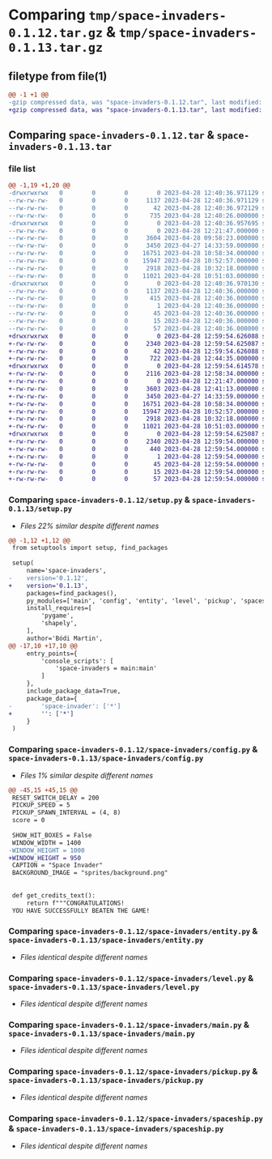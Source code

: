 # Comparing `tmp/space-invaders-0.1.12.tar.gz` & `tmp/space-invaders-0.1.13.tar.gz`

## filetype from file(1)

```diff
@@ -1 +1 @@
-gzip compressed data, was "space-invaders-0.1.12.tar", last modified: Fri Apr 28 12:40:36 2023, max compression
+gzip compressed data, was "space-invaders-0.1.13.tar", last modified: Fri Apr 28 12:59:54 2023, max compression
```

## Comparing `space-invaders-0.1.12.tar` & `space-invaders-0.1.13.tar`

### file list

```diff
@@ -1,19 +1,20 @@
-drwxrwxrwx   0        0        0        0 2023-04-28 12:40:36.971129 space-invaders-0.1.12/
--rw-rw-rw-   0        0        0     1137 2023-04-28 12:40:36.971129 space-invaders-0.1.12/PKG-INFO
--rw-rw-rw-   0        0        0       42 2023-04-28 12:40:36.972129 space-invaders-0.1.12/setup.cfg
--rw-rw-rw-   0        0        0      735 2023-04-28 12:40:26.000000 space-invaders-0.1.12/setup.py
-drwxrwxrwx   0        0        0        0 2023-04-28 12:40:36.957695 space-invaders-0.1.12/space-invaders/
--rw-rw-rw-   0        0        0        0 2023-04-28 12:21:47.000000 space-invaders-0.1.12/space-invaders/__init__.py
--rw-rw-rw-   0        0        0     3604 2023-04-28 09:58:23.000000 space-invaders-0.1.12/space-invaders/config.py
--rw-rw-rw-   0        0        0     3450 2023-04-27 14:33:59.000000 space-invaders-0.1.12/space-invaders/entity.py
--rw-rw-rw-   0        0        0    16751 2023-04-28 10:58:34.000000 space-invaders-0.1.12/space-invaders/level.py
--rw-rw-rw-   0        0        0    15947 2023-04-28 10:52:57.000000 space-invaders-0.1.12/space-invaders/main.py
--rw-rw-rw-   0        0        0     2918 2023-04-28 10:32:18.000000 space-invaders-0.1.12/space-invaders/pickup.py
--rw-rw-rw-   0        0        0    11021 2023-04-28 10:51:03.000000 space-invaders-0.1.12/space-invaders/spaceship.py
-drwxrwxrwx   0        0        0        0 2023-04-28 12:40:36.970130 space-invaders-0.1.12/space_invaders.egg-info/
--rw-rw-rw-   0        0        0     1137 2023-04-28 12:40:36.000000 space-invaders-0.1.12/space_invaders.egg-info/PKG-INFO
--rw-rw-rw-   0        0        0      415 2023-04-28 12:40:36.000000 space-invaders-0.1.12/space_invaders.egg-info/SOURCES.txt
--rw-rw-rw-   0        0        0        1 2023-04-28 12:40:36.000000 space-invaders-0.1.12/space_invaders.egg-info/dependency_links.txt
--rw-rw-rw-   0        0        0       45 2023-04-28 12:40:36.000000 space-invaders-0.1.12/space_invaders.egg-info/entry_points.txt
--rw-rw-rw-   0        0        0       15 2023-04-28 12:40:36.000000 space-invaders-0.1.12/space_invaders.egg-info/requires.txt
--rw-rw-rw-   0        0        0       57 2023-04-28 12:40:36.000000 space-invaders-0.1.12/space_invaders.egg-info/top_level.txt
+drwxrwxrwx   0        0        0        0 2023-04-28 12:59:54.626088 space-invaders-0.1.13/
+-rw-rw-rw-   0        0        0     2340 2023-04-28 12:59:54.625087 space-invaders-0.1.13/PKG-INFO
+-rw-rw-rw-   0        0        0       42 2023-04-28 12:59:54.626088 space-invaders-0.1.13/setup.cfg
+-rw-rw-rw-   0        0        0      722 2023-04-28 12:44:35.000000 space-invaders-0.1.13/setup.py
+drwxrwxrwx   0        0        0        0 2023-04-28 12:59:54.614578 space-invaders-0.1.13/space-invaders/
+-rw-rw-rw-   0        0        0     2116 2023-04-28 12:58:34.000000 space-invaders-0.1.13/space-invaders/README.md
+-rw-rw-rw-   0        0        0        0 2023-04-28 12:21:47.000000 space-invaders-0.1.13/space-invaders/__init__.py
+-rw-rw-rw-   0        0        0     3603 2023-04-28 12:41:13.000000 space-invaders-0.1.13/space-invaders/config.py
+-rw-rw-rw-   0        0        0     3450 2023-04-27 14:33:59.000000 space-invaders-0.1.13/space-invaders/entity.py
+-rw-rw-rw-   0        0        0    16751 2023-04-28 10:58:34.000000 space-invaders-0.1.13/space-invaders/level.py
+-rw-rw-rw-   0        0        0    15947 2023-04-28 10:52:57.000000 space-invaders-0.1.13/space-invaders/main.py
+-rw-rw-rw-   0        0        0     2918 2023-04-28 10:32:18.000000 space-invaders-0.1.13/space-invaders/pickup.py
+-rw-rw-rw-   0        0        0    11021 2023-04-28 10:51:03.000000 space-invaders-0.1.13/space-invaders/spaceship.py
+drwxrwxrwx   0        0        0        0 2023-04-28 12:59:54.625087 space-invaders-0.1.13/space_invaders.egg-info/
+-rw-rw-rw-   0        0        0     2340 2023-04-28 12:59:54.000000 space-invaders-0.1.13/space_invaders.egg-info/PKG-INFO
+-rw-rw-rw-   0        0        0      440 2023-04-28 12:59:54.000000 space-invaders-0.1.13/space_invaders.egg-info/SOURCES.txt
+-rw-rw-rw-   0        0        0        1 2023-04-28 12:59:54.000000 space-invaders-0.1.13/space_invaders.egg-info/dependency_links.txt
+-rw-rw-rw-   0        0        0       45 2023-04-28 12:59:54.000000 space-invaders-0.1.13/space_invaders.egg-info/entry_points.txt
+-rw-rw-rw-   0        0        0       15 2023-04-28 12:59:54.000000 space-invaders-0.1.13/space_invaders.egg-info/requires.txt
+-rw-rw-rw-   0        0        0       57 2023-04-28 12:59:54.000000 space-invaders-0.1.13/space_invaders.egg-info/top_level.txt
```

### Comparing `space-invaders-0.1.12/setup.py` & `space-invaders-0.1.13/setup.py`

 * *Files 22% similar despite different names*

```diff
@@ -1,12 +1,12 @@
 from setuptools import setup, find_packages
 
 setup(
     name='space-invaders',
-    version='0.1.12',
+    version='0.1.13',
     packages=find_packages(),
     py_modules=['main', 'config', 'entity', 'level', 'pickup', 'spaceship'],
     install_requires=[
         'pygame',
         'shapely',
     ],
     author='Bódi Martin',
@@ -17,10 +17,10 @@
     entry_points={
         'console_scripts': [
             'space-invaders = main:main'
         ]
     },
     include_package_data=True,
     package_data={
-        'space-invader': ['*']
+        '': ['*']
     }
 )
```

### Comparing `space-invaders-0.1.12/space-invaders/config.py` & `space-invaders-0.1.13/space-invaders/config.py`

 * *Files 1% similar despite different names*

```diff
@@ -45,15 +45,15 @@
 RESET_SWITCH_DELAY = 200
 PICKUP_SPEED = 5
 PICKUP_SPAWN_INTERVAL = (4, 8)
 score = 0
 
 SHOW_HIT_BOXES = False
 WINDOW_WIDTH = 1400
-WINDOW_HEIGHT = 1000
+WINDOW_HEIGHT = 950
 CAPTION = "Space Invader"
 BACKGROUND_IMAGE = "sprites/background.png"
 
 
 def get_credits_text():
     return f"""CONGRATULATIONS!
 YOU HAVE SUCCESSFULLY BEATEN THE GAME!
```

### Comparing `space-invaders-0.1.12/space-invaders/entity.py` & `space-invaders-0.1.13/space-invaders/entity.py`

 * *Files identical despite different names*

### Comparing `space-invaders-0.1.12/space-invaders/level.py` & `space-invaders-0.1.13/space-invaders/level.py`

 * *Files identical despite different names*

### Comparing `space-invaders-0.1.12/space-invaders/main.py` & `space-invaders-0.1.13/space-invaders/main.py`

 * *Files identical despite different names*

### Comparing `space-invaders-0.1.12/space-invaders/pickup.py` & `space-invaders-0.1.13/space-invaders/pickup.py`

 * *Files identical despite different names*

### Comparing `space-invaders-0.1.12/space-invaders/spaceship.py` & `space-invaders-0.1.13/space-invaders/spaceship.py`

 * *Files identical despite different names*

